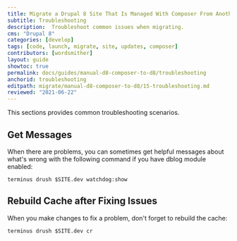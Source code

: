 ```yaml
---
title: Migrate a Drupal 8 Site That Is Managed With Composer From Another Platform
subtitle: Troubleshooting
description:  Troubleshoot common issues when migrating.
cms: "Drupal 8"
categories: [develop]
tags: [code, launch, migrate, site, updates, composer]
contributors: [wordsmither]
layout: guide
showtoc: true
permalink: docs/guides/manual-d8-composer-to-d8/troubleshooting
anchorid: troubleshooting
editpath: migrate/manual-d8-composer-to-d8/15-troubleshooting.md
reviewed: "2021-06-22"
---
```


This sections provides common troubleshooting scenarios.

## Get Messages

When there are problems, you can sometimes get helpful messages about what's wrong with the following command if you have dblog module enabled:

```bash{promptUser: user}
terminus drush $SITE.dev watchdog:show
```

## Rebuild Cache after Fixing Issues

When you make changes to fix a problem, don't forget to rebuild the cache:

```bash{promptUser: user}
terminus drush $SITE.dev cr
```

<Partial file="drupal-9/troubleshooting.md" />
